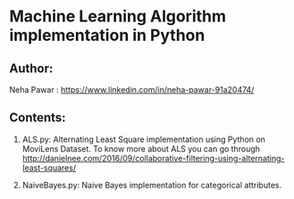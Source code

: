 # Machine Learning Algorithm implementation in Python

## Author: 
Neha Pawar : https://www.linkedin.com/in/neha-pawar-91a20474/

## Contents:
1) ALS.py: Alternating Least Square implementation using Python on MoviLens Dataset. To know more about ALS you can go through 
   http://danielnee.com/2016/09/collaborative-filtering-using-alternating-least-squares/

2) NaiveBayes.py: Naive Bayes implementation for categorical attributes. 
